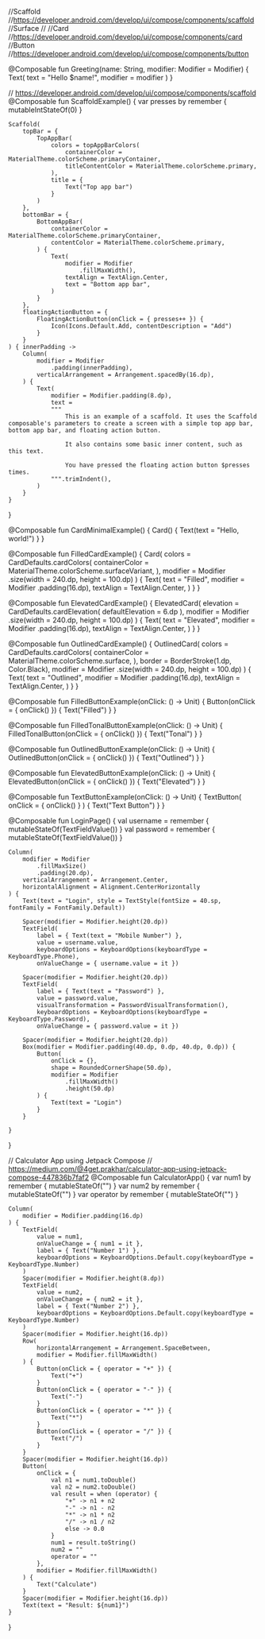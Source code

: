 //Scaffold
//https://developer.android.com/develop/ui/compose/components/scaffold
//Surface
//
//Card
//https://developer.android.com/develop/ui/compose/components/card
//Button
//https://developer.android.com/develop/ui/compose/components/button


@Composable
fun Greeting(name: String, modifier: Modifier = Modifier) {
    Text(
        text = "Hello $name!",
        modifier = modifier
    )
}

// https://developer.android.com/develop/ui/compose/components/scaffold
@Composable
fun ScaffoldExample() {
    var presses by remember { mutableIntStateOf(0) }

    Scaffold(
        topBar = {
            TopAppBar(
                colors = topAppBarColors(
                    containerColor = MaterialTheme.colorScheme.primaryContainer,
                    titleContentColor = MaterialTheme.colorScheme.primary,
                ),
                title = {
                    Text("Top app bar")
                }
            )
        },
        bottomBar = {
            BottomAppBar(
                containerColor = MaterialTheme.colorScheme.primaryContainer,
                contentColor = MaterialTheme.colorScheme.primary,
            ) {
                Text(
                    modifier = Modifier
                        .fillMaxWidth(),
                    textAlign = TextAlign.Center,
                    text = "Bottom app bar",
                )
            }
        },
        floatingActionButton = {
            FloatingActionButton(onClick = { presses++ }) {
                Icon(Icons.Default.Add, contentDescription = "Add")
            }
        }
    ) { innerPadding ->
        Column(
            modifier = Modifier
                .padding(innerPadding),
            verticalArrangement = Arrangement.spacedBy(16.dp),
        ) {
            Text(
                modifier = Modifier.padding(8.dp),
                text =
                """
                    This is an example of a scaffold. It uses the Scaffold composable's parameters to create a screen with a simple top app bar, bottom app bar, and floating action button.

                    It also contains some basic inner content, such as this text.

                    You have pressed the floating action button $presses times.
                """.trimIndent(),
            )
        }
    }
}

@Composable
fun CardMinimalExample() {
    Card() {
        Text(text = "Hello, world!")
    }
}

@Composable
fun FilledCardExample() {
    Card(
        colors = CardDefaults.cardColors(
            containerColor = MaterialTheme.colorScheme.surfaceVariant,
        ),
        modifier = Modifier
            .size(width = 240.dp, height = 100.dp)
    ) {
        Text(
            text = "Filled",
            modifier = Modifier
                .padding(16.dp),
            textAlign = TextAlign.Center,
        )
    }
}

@Composable
fun ElevatedCardExample() {
    ElevatedCard(
        elevation = CardDefaults.cardElevation(
            defaultElevation = 6.dp
        ),
        modifier = Modifier
            .size(width = 240.dp, height = 100.dp)
    ) {
        Text(
            text = "Elevated",
            modifier = Modifier
                .padding(16.dp),
            textAlign = TextAlign.Center,
        )
    }
}

@Composable
fun OutlinedCardExample() {
    OutlinedCard(
        colors = CardDefaults.cardColors(
            containerColor = MaterialTheme.colorScheme.surface,
        ),
        border = BorderStroke(1.dp, Color.Black),
        modifier = Modifier
            .size(width = 240.dp, height = 100.dp)
    ) {
        Text(
            text = "Outlined",
            modifier = Modifier
                .padding(16.dp),
            textAlign = TextAlign.Center,
        )
    }
}

@Composable
fun FilledButtonExample(onClick: () -> Unit) {
    Button(onClick = { onClick() }) {
        Text("Filled")
    }
}

@Composable
fun FilledTonalButtonExample(onClick: () -> Unit) {
    FilledTonalButton(onClick = { onClick() }) {
        Text("Tonal")
    }
}

@Composable
fun OutlinedButtonExample(onClick: () -> Unit) {
    OutlinedButton(onClick = { onClick() }) {
        Text("Outlined")
    }
}

@Composable
fun ElevatedButtonExample(onClick: () -> Unit) {
    ElevatedButton(onClick = { onClick() }) {
        Text("Elevated")
    }
}

@Composable
fun TextButtonExample(onClick: () -> Unit) {
    TextButton(
        onClick = { onClick() }
    ) {
        Text("Text Button")
    }
}

@Composable
fun LoginPage() {
    val username = remember { mutableStateOf(TextFieldValue()) }
    val password = remember { mutableStateOf(TextFieldValue()) }

    Column(
        modifier = Modifier
            .fillMaxSize()
            .padding(20.dp),
        verticalArrangement = Arrangement.Center,
        horizontalAlignment = Alignment.CenterHorizontally
    ) {
        Text(text = "Login", style = TextStyle(fontSize = 40.sp, fontFamily = FontFamily.Default))

        Spacer(modifier = Modifier.height(20.dp))
        TextField(
            label = { Text(text = "Mobile Number") },
            value = username.value,
            keyboardOptions = KeyboardOptions(keyboardType = KeyboardType.Phone),
            onValueChange = { username.value = it })

        Spacer(modifier = Modifier.height(20.dp))
        TextField(
            label = { Text(text = "Password") },
            value = password.value,
            visualTransformation = PasswordVisualTransformation(),
            keyboardOptions = KeyboardOptions(keyboardType = KeyboardType.Password),
            onValueChange = { password.value = it })

        Spacer(modifier = Modifier.height(20.dp))
        Box(modifier = Modifier.padding(40.dp, 0.dp, 40.dp, 0.dp)) {
            Button(
                onClick = {},
                shape = RoundedCornerShape(50.dp),
                modifier = Modifier
                    .fillMaxWidth()
                    .height(50.dp)
            ) {
                Text(text = "Login")
            }
        }

    }
}

// Calculator App using Jetpack Compose
// https://medium.com/@4get.prakhar/calculator-app-using-jetpack-compose-447836b7faf2
@Composable
fun CalculatorApp() {
    var num1 by remember { mutableStateOf("") }
    var num2 by remember { mutableStateOf("") }
    var operator by remember { mutableStateOf("") }

    Column(
        modifier = Modifier.padding(16.dp)
    ) {
        TextField(
            value = num1,
            onValueChange = { num1 = it },
            label = { Text("Number 1") },
            keyboardOptions = KeyboardOptions.Default.copy(keyboardType = KeyboardType.Number)
        )
        Spacer(modifier = Modifier.height(8.dp))
        TextField(
            value = num2,
            onValueChange = { num2 = it },
            label = { Text("Number 2") },
            keyboardOptions = KeyboardOptions.Default.copy(keyboardType = KeyboardType.Number)
        )
        Spacer(modifier = Modifier.height(16.dp))
        Row(
            horizontalArrangement = Arrangement.SpaceBetween,
            modifier = Modifier.fillMaxWidth()
        ) {
            Button(onClick = { operator = "+" }) {
                Text("+")
            }
            Button(onClick = { operator = "-" }) {
                Text("-")
            }
            Button(onClick = { operator = "*" }) {
                Text("*")
            }
            Button(onClick = { operator = "/" }) {
                Text("/")
            }
        }
        Spacer(modifier = Modifier.height(16.dp))
        Button(
            onClick = {
                val n1 = num1.toDouble()
                val n2 = num2.toDouble()
                val result = when (operator) {
                    "+" -> n1 + n2
                    "-" -> n1 - n2
                    "*" -> n1 * n2
                    "/" -> n1 / n2
                    else -> 0.0
                }
                num1 = result.toString()
                num2 = ""
                operator = ""
            },
            modifier = Modifier.fillMaxWidth()
        ) {
            Text("Calculate")
        }
        Spacer(modifier = Modifier.height(16.dp))
        Text(text = "Result: ${num1}")
    }
}
